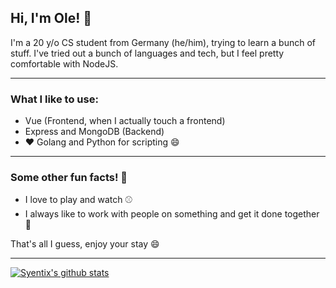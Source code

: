 ## Hi, I'm Ole! :wave:

I'm a 20 y/o CS student from Germany (he/him), trying to learn a bunch of stuff. I've tried out a bunch of languages and tech, but I feel pretty comfortable with NodeJS.
<hr>

### What I like to use:

* Vue (Frontend, when I actually touch a frontend)
* Express and MongoDB (Backend)
* :heart: Golang and Python for scripting :smile:
<hr>

### Some other fun facts! :balloon:

* I love to play and watch :baseball:
* I always like to work with people on something and get it done together :muscle:

That's all I guess, enjoy your stay :smile:

<hr>

[![Syentix's github stats](https://github-readme-stats.vercel.app/api?username=syentix&theme=gruvbox)](https://github.com/anuraghazra/github-readme-stats)
